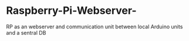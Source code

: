 # Raspberry-Pi-Webserver-
RP as an webserver and communication unit between local Arduino units and a sentral DB
